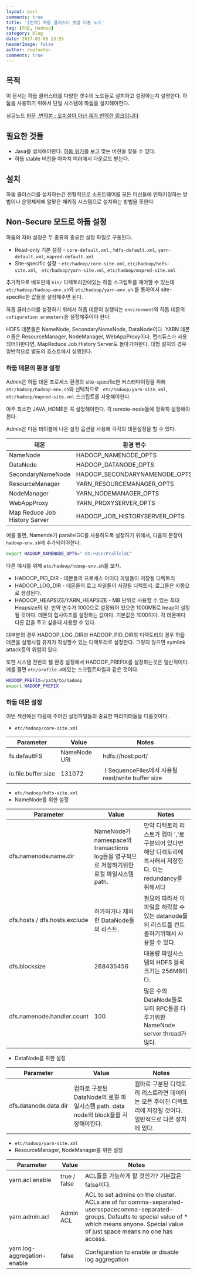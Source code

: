 ```yaml
---
layout: post
comments: true
title: '[번역] 하둡 클러스터 셋업 다중 노드'
tag: [하둡, Hadoop]
category: blog
date: 2017-02-05 13:55
headerImage: false
author: dogfooter
comments: true
---
```


## 목적
이 문서는 하둡 클러스터를 다양한 갯수의 노드들로 설치하고 설정하는지 설명한다. 하둡을 사용하기 위해서 단일 시스템에 하둡을 설치해야한다.

싱글노드 [원문]() ,[번역본 : 오피셜이 아닌 제가 번역한 링크입니다]()

## 필요한 것들

* Java를 설치해야한다. [하둡 위키]()를 보고 맞는 버전을 찾을 수 있다.
* 하둡 stable 버전을 아파치 미러에서 다운로드 받는다.

## 설치

하둡 클러스터를 설치하는건 전형적으로 소프트웨어를 모든 머신들에 언패키징하는 방법이나 운영체제에 알맞은 패키징 시스템으로 설치하는 방법을 뜻한다.

## Non-Secure 모드로 하둡 설정

하둡의 자바 설정은 두 종류의 중요한 설정 파일로 구동된다.

* Read-only 기본 설정 - `` core-default.xml `` , `` hdfs-default.xml ``, `` yarn-default.xml ``,  `` mapred-default.xml ``
* Site-specific 설정 - `` etc/hadoop/core-site.xml ``, `` etc/hadoop/hefs-site.xml ``, `` etc/hadoop/yarn-site.xml``, ``etc/hadoop/mapred-site.xml``

추가적으로 배포판에 `` bin/ `` 디렉토리안에있는 하둡 스크립트를 제어할 수 있는데 `` etc/hadoop/hadoop-env.sh``와 `` etc/hadoop/yarn-env.sh `` 를 통하여서 site-specific한 값들을 설정해주면 된다.

하둡 클러스터를 설정하기 위해서 하둡 데몬이 실행되는 `` environment ``와 하둡 데몬의 `` cofiguration arameters``을 설정해주어야 한다.

HDFS 데몬들은 NameNode, SecondaryNameNode, DataNode이다. YARN 데몬ㅇ들은 ResourceManager, NodeManager, WebAppProxy이다. 맵리듀스가 사용되어야한다면, MapReduce Job History Server도 돌아가야한다. 대형 설치의 경우 일반적으로 별도의 호스트에서 실행된다.

### 하둡 데몬의 환경 설정

Admin은 하둡 데몬 프로세스 환경의 site-specific한 커스터마이징을 위해 `` etc/hadoop/hadoop-env.sh``와 선택적으로 `` etc/hadoop/yarn-site.xml``, ``etc/hadoop/mapred-site.xml`` 스크립트를 사용해야한다.

아주 최소한 JAVA_HOME은 꼭 설정해야한다. 각 remote-node들에 정확히 설정해야한다.

Admin은 다음 테이블에 나온 설정 옵션을 사용해 각각의 데몬설정을 할 수 있다.

|데몬|환경 변수|
|--|--|
|NameNode|HADOOP_NAMENODE_OPTS|
|DataNode|HADOOP_DATANODE_OPTS|
|SecondaryNameNode|HADOOP_SECONDARYNAMENODE_OPTS|
|ResourceManager|YARN_RESOURCEMANAGER_OPTS|
|NodeManager|YARN_NODEMANAGER_OPTS|
|WebAppProxy|YARN_PROXYSERVER_OPTS|
|Map Reduce Job History Server|HADOOP_JOB_HISTORYSERVER_OPTS|

예를 들면, Namende가 parallelGC를 사용하도록 설정하기 위해서, 다음의 문장이 ``hadoop-env.sh``에 추가되어야한다.

```bash
export HADOOP_NAMENODE_OPTS="-XX:+UserPrallelGC"
```

다른 예시를 위해 ``etc/hadoop/hdoop-env.sh``를 보자.

* HADOOP_PID_DIR - 데몬들의 프로세스 아이디 파일들이 저장될 디렉토리
* HADOOP_LOG_DIR - 데몬들의 로그 파일들이 저장될 디렉토리. 로그들은 자동으로 생성된다.
* HADOOP_HEAPSIZE/YARN_HEAPSIZE - MB 단위로 사용할 수 있는 최대 Heapsize의 양. 만약 변수가 1000으로 설정되어 있으면 1000MB로 heap이 설정될 것이다. 데몬의 힙사이즈를 설정하는 값이다. 기본값은 1000이다. 각 데몬마다 다른 값을 주고 싶을때 사용할 수 있다.

대부분의 경우 HADOOP_LOG_DIR과 HADOOP_PID_DIR의 디렉토리의 경우 하둡 데몬을 실행시킬 유저가 작성할수 있는 디렉토리로 설정한다. 그렇지 않으면 symlink attack등의 위험이 있다.

또한 시스템 전반의 쉘 환경 설정에서 HADOOP_PREFIX를 설정하는것은 일반적이다. 예를 들면 ``etc/profile.d``에있는 스크립트파일과 같은 것이다.

```bash
HADOOP_PREFIX=/path/to/hadoop
export HADOOP_PREFIX
```

### 하둡 데몬 설정

이번 섹션에선 다음에 주어진 설정파일들의 중요한 파라미터들을 다룰것이다.

* ``etc/hadoop/core-site.xml``

|Parameter |Value |Notes |
|--- |--- |--- |
|fs.defaultFS|NameNode URI|hdfs://host:port/|
|io.file.buffer.size|131072|ㅣSequenceFiles에서 사용될 read/write buffer size|

* ``etc/hadoop/hdfs-site.xml``
* NameNode를 위한 설정

|Parameter |Value |Notes |
|--- |--- |--- |
|dfs.namenode.name.dir|NameNode가 namespace와 transactions log들을 영구적으로 저장하기위한 로컬 파일시스템 path.|만약 디렉토리 리스트가 컴마 ','로 구분되어 있다면 해당 디렉토리에 복사해서 저장한다. 이는 redundancy를 위해서다|
|dfs.hosts / dfs.hosts.exclude|허가하거나 제외한 DataNode들의 리스트.|필요에 따라서 이 파일을 허락할 수있는 datanode들의 리스트를 컨트롤하기위해서 사용할 수 있다.|
|dfs.blocksize|268435456|대용량 파일시스템의 HDFS 블록 크기는 256MB이다.|
|dfs.namenode.handler.count|100|많은 수의 DataNode들로 부터 RPC들을 다루기위한 NameNode server thread가 많다.|

* DataNode를 위한 설정

|Parameter |Value |Notes |
|--- |--- |--- |
|dfs.datanode.data.dir|컴마로 구분된 DataNode의 로컬 파일시스템 path. data node의 block들을 저장해야한다.|컴마로 구분된 디렉토리 리스트라면 데이터는 모든 주어진 디렉토리에 저장될 것이다. 일반적으로 다른 장치에 있다.|


* ``etc/hadoop/yarn-site.xml``
* ResourceManager, NodeManager를 위한 설정

|Parameter |Value |Notes |
|--- |--- |--- |
|yarn.acl.enable|true / false|ACL들을 가능하게 할 것인가? 기본값은 false이다.|
|yarn.admin.acl|Admin ACL|ACL to set admins on the cluster. ACLs are of for comma-separated-usersspacecomma-separated-groups. Defaults to special value of * which means anyone. Special value of just space means no one has access.|
|yarn.log-aggregation-enable|false|Configuration to enable or disable log aggregation|


